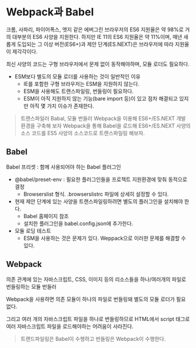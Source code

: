 # Webpack과 Babel

크롬, 사파리, 파이어폭스, 엣지 같은 에버그린 브라우저의 ES6 지원율은 약 98%로 거의 대부분의 ES6 사양을 지원한다. 하지만 IE 11의 ES6 지원율은 약 11%이며, 매년 새롭게 도입되는 그 이상 버전(ES6+)과 제안 단계(ES.NEXT)은 브라우저에 따라 지원율이 제각각이다.

최신 사양의 코드는 구형 브라우저에서 문제 없이 동작해야하며, 모듈 로더도 필요하다.

- ESM보다 별도의 모듈 로더를 사용하는 것이 일반적인 이유
  - IE를 포함한 구형 브라우저는 ESM을 지원하지 않는다.
  - ESM을 사용해도 트랜스파일링, 번들링이 필요하다.
  - ESM이 아직 지원하지 않는 기능(bare import 등)이 있고 점차 해결되고 있지만 아직 몇 가지 이슈가 존재한다.

> 트랜스파일러 Babal, 모듈 번들러 Webpack을 이용해 ES6+/ES.NEXT 개발 환경을 구축해 보자
> Webpack을 통해 Babel을 로드해 ES6+/ES.NEXT 사양의 소스 코드를 ES5 사양의 소스코드로 트랜스파일링 해보자.

## Babel

Babel 프리셋 : 함께 사용되어야 하는 Babel 플러그인

- @babel/preset-env : 필요한 플러그인들을 프로젝트 지원환경에 맞춰 동적으로 결정
  - Browserslist 형식. .browserslistrc 파일에 상세히 설정할 수 있다.
- 현재 제안 단계에 있는 사양을 트랜스파일링하려면 별도의 플러그인을 설치해야 한다.
  - Babel 홈페이지 참조
  - 설치한 플러그인을 babel.config.json에 추가한다.
- 모듈 로딩 테스트
  - ESM을 사용하는 것은 문제가 있다. Weppack으로 이러한 문제를 해결할 수 있다.

## Webpack

의존 관계에 있는 자바스크립트, CSS, 이미지 등의 리소스들을 하나/여러개의 파일로 번들링하는 모듈 번들러

Webpack을 사용하면 의존 모듈이 하나의 파일로 번들링돼 별도의 모듈 로더가 필요 없다.

그리고 여러 개의 자바스크립트 파일을 하나로 번들링하므로 HTML에서 script 태그로 여러 자바스크립트 파일을 로드해야하는 어려움이 사라진다.

> 트랜드파일링은 Babel이 수행하고 번들링은 Webpack이 수행한다.
